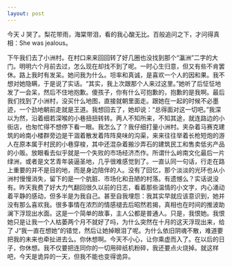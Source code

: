 ```yaml
---
layout: post
---
```


今天 J 哭了。梨花带雨，海棠带泪，看的我心酸无比。百般追问之下，才问得真相：She was jealous。

下午我们去了小洲村。在村口来来回回转了好几圈也没找到那个“瀛洲”二字的大门。明明六个月前去过，怎么现在却找不到了呢。一时心生归意，但又有些不肯罢休。路上我时有发呆。她问我为什么。坦率和真诚，是喜欢一个人的因和果。我不想对她隐瞒，于是说了实话。“其实，我上次跟那个人来过这里。”她听了后怔怔地发了一会呆，然后不住地抱歉。傻孩子，你有什么可抱歉的，抱歉的是我啊。最后我们找到了小洲村，没买什么地图，直接就朝里面走。跟她在一起的时候不必墨迹，一个劲地朝前走就是王道。我想回去了，她却说：“总得面对这一切吧。”我深以为然，沿着细若深喉的小巷扭扭转转。两人不知所来，不知其途，就连路边的小街店，也匆忙得不想停下看一眼。我怎么了？我仔细打量小洲村。夹杂着马赛克建筑的岭南小楼群旁边是干涸着散发着阵阵臭味的沟渠，来来往往举着长枪短炮的游人在原本属于村民的小巷穿梭，其中还混杂着搬沙弄石的建筑民工和售卖低劣产品的小贩。放眼看去似乎就是一个失败的市场经济杰作。所谓什么岭南文化最后一片绿洲，或者是文艺青年装逼圣地，几乎很难感觉到了。一直认同一句话，行走在路上重要的并不是目的地，而是身边陪伴的人。没有了回忆，那个淡淡的光环也从小洲村慢慢消失，留下的是一个肮脏、市场化和丑陋的村落。有遗憾么？实话说没有。昨天我费了好大力气翻回很久以前的日志，看着那些温情的小文字，内心涌动着平静的感动，但多半是为我自己。甚至自我埋怨：我其实早就应该意识到，她并没有那么喜欢我。很多事情在浓烈的情感褪去后昭然若揭，真相也在时间的推波助澜下浮现出水面。这是一个简单的故事，主人公都是普通人。只是，我恨她。我恨她只是让我一个人枯萎两个月不就好了吗，为什么突然在十月的这天浮现出来，给了 J“我一直在想她”的错觉，然后让她掉眼泪了呢。为什么依旧阴魂不散，难道要把我的未来也牵扯进去么。你休想啊。今天不小心，让你乘虚而入了。在以后的日子，你休想。我不仅要把连同你的一切用碎纸机粉碎，我还要点火烧掉。就这样吧，今天是诡异的一天，但我不能也变得诡异。
